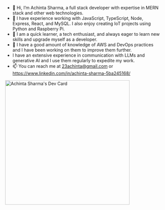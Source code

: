 - 👋 Hi, I’m Achinta Sharma, a full stack developer with expertise in MERN stack and other web technologies.
- 👀 I have experience working with JavaScript, TypeScript, Node, Express, React, and MySQL. I also enjoy creating IoT projects using Python and Raspberry Pi.
- 🌱 I am a quick learner, a tech enthusiast, and always eager to learn new skills and upgrade myself as a developer.
- 💞️ I have a good amount of knowledge of AWS and DevOps practices and I have been working on them to improve them further.
- I have an extensive experience in communication with LLMs and generative AI and I use them regularly to expedite my work.
- 📫 You can reach me at 23achinta@gmail.com or https://www.linkedin.com/in/achinta-sharma-5ba245168/

<a href="https://app.daily.dev/Achinta_Sharma"><img src="https://api.daily.dev/devcards/ae889590027046789c750695f7416a54.png?r=s70" width="400" alt="Achinta Sharma's Dev Card"/></a>

<!---
AchintaSharma/AchintaSharma is a ✨ special ✨ repository because its `README.md` (this file) appears on your GitHub profile.
You can click the Preview link to take a look at your changes.
--->

